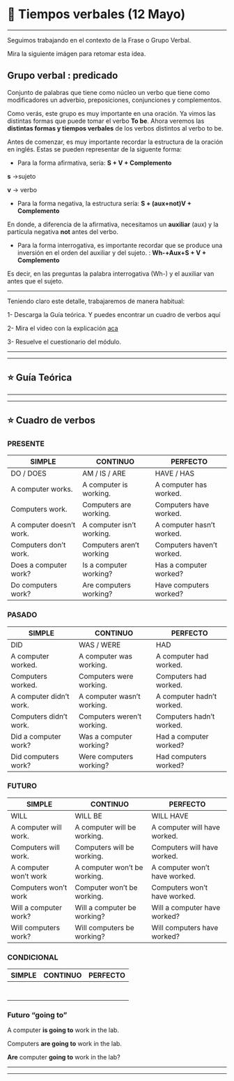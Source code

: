 # :book: Tiempos verbales (12 Mayo)

---

Seguimos trabajando en el contexto de la Frase o Grupo Verbal.

Mira la siguiente imágen para retomar esta idea.

## Grupo verbal : predicado

Conjunto de palabras que tiene como núcleo un verbo que tiene como modificadores un adverbio, preposiciones, conjunciones y complementos.

Como verás, este grupo es muy importante en una oración. Ya vimos las distintas formas que puede tomar el verbo **To be**. Ahora veremos las **distintas formas y tiempos verbales** de los verbos distintos al verbo to be.

Antes de comenzar, es muy importante recordar la estructura de la oración en inglés. Estas se pueden representar de la siguente forma:

- Para la forma afirmativa, sería: **S + V + Complemento**

**s** ->sujeto

**v** -> verbo

- Para la forma negativa, la estructura sería: **S + (aux+not)V + Complemento**

En donde, a diferencia de la afirmativa, necesitamos un **auxiliar** (aux) y la partícula negativa **not** antes del verbo.

- Para la forma interrogativa, es importante recordar que se produce una inversión en el orden del auxiliar y del sujeto. : **Wh-+Aux+S + V + Complemento**

Es decir, en las preguntas la palabra interrogativa (Wh-) y el auxiliar van antes que el sujeto.

---

Teniendo claro este detalle, trabajaremos de manera habitual:

1- Descarga la Guía teórica. Y puedes encontrar un cuadro de verbos aquí

2- Mira el video con la explicación [aca](http://campus.frsr.utn.edu.ar/moodle/pluginfile.php/65789/mod_page/content/6/5-%20Tiempos%20Verbales.mp4)

3- Resuelve el cuestionario del módulo.

---
---

## :star: Guía Teórica



---
---

## :star: Cuadro de verbos

### PRESENTE

| SIMPLE | CONTINUO | PERFECTO |
| ------ | -------- | -------- |
| DO / DOES | AM / IS / ARE | HAVE / HAS |
| A computer works. | A computer is working. | A computer has worked. |
| Computers work. | Computers are working. | Computers have worked. |
| A computer doesn’t work. | A computer isn’t working. | A computer hasn’t worked.|
| Computers don’t work. | Computers aren’t working | Computers haven’t worked. |
| Does a computer work? | Is a computer working? | Has a computer worked? |
| Do computers work? | Are computers working? | Have computers worked? |


###  PASADO

| SIMPLE | CONTINUO | PERFECTO |
| ------ | -------- | -------- |
| DID | WAS / WERE  | HAD |
| A computer worked. | A computer was working. | A computer had worked. |
| Computers worked.| Computers were working. | Computers had worked.|
| A computer didn’t work. | A computer wasn’t working. | A computer hadn’t worked. |
| Computers didn’t work.| Computers weren’t working. | Computers hadn’t worked.|
| Did a computer work? | Was a computer working? | Had a computer worked? |
| Did computers work?| Were computers working? | Had computers worked?|


### FUTURO

| SIMPLE | CONTINUO | PERFECTO |
| ------ | -------- | -------- |
| WILL | WILL BE | WILL HAVE |
| A computer will work. | A computer will be working. | A computer will have worked. |
| Computers will work.| Computers will be working.| Computers will have worked.|
| A computer won’t work | A computer won’t be working. | A computer won’t have worked. |
| Computers won’t work | Computer won’t be working. | Computers won’t have worked. |
| Will a computer work? | Will a computer be working? | Will a computer have worked? |
| Will computers work? | Will computers be working? | Will computers have worked? |


###  CONDICIONAL

| SIMPLE | CONTINUO | PERFECTO |
| ------ | -------- | -------- |
| | | |
| | | |
| | | |
| | | |
| | | |
| | | |
| | | |


### Futuro “going to”

A computer **is going to** work in the lab.

Computers **are going to** work in the lab.

**Are** computer **going to** work in the lab?

---
---
